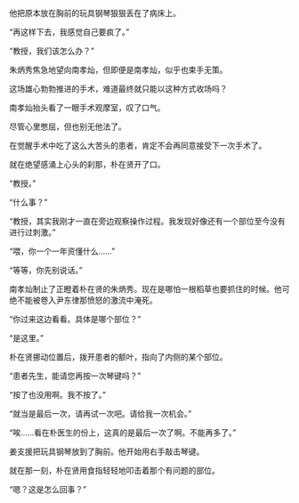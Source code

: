 他把原本放在胸前的玩具钢琴狠狠丢在了病床上。

“再这样下去，我感觉自己要疯了。”

“教授，我们该怎么办？”

朱炳秀焦急地望向南孝灿，但即便是南孝灿，似乎也束手无策。

这场雄心勃勃推进的手术，难道最终就只能以这种方式收场吗？

南孝灿抬头看了一眼手术观摩室，叹了口气。

尽管心里憋屈，但也别无他法了。

在觉醒手术中吃了这么大苦头的患者，肯定不会再同意接受下一次手术了。

就在绝望感涌上心头的刹那，朴在贤开了口。

“教授。”

“什么事？”

“教授，其实我刚才一直在旁边观察操作过程。我发现好像还有一个部位至今没有进行过刺激。”

“喂，你一个一年资懂什么……”

“等等，你先别说话。”

南孝灿制止了正瞪着朴在贤的朱炳秀。现在是哪怕一根稻草也要抓住的时候。他可绝不能被卷入尹东律那愤怒的激流中淹死。

“你过来这边看看。具体是哪个部位？”

“是这里。”

朴在贤挪动位置后，拨开患者的额叶，指向了内侧的某个部位。

“患者先生，能请您再按一次琴键吗？”

“按了也没用啊。我不按了。”

“就当是最后一次，请再试一次吧。请给我一次机会。”

“唉……看在朴医生的份上，这真的是最后一次了啊。不能再多了。”

姜支援把玩具钢琴放到了胸前。他开始用右手敲击琴键。

就在那一刻，朴在贤用食指轻轻地叩击着那个有问题的部位。

“嗯？这是怎么回事？”